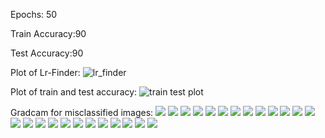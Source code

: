 Epochs: 50

Train Accuracy:90

Test Accuracy:90

Plot of Lr-Finder:
<img src="https://github.com/mshilpaa/EVA4/tree/master/Session%2010/images/lr_finder.png" alt='lr_finder'/>

Plot of train and test accuracy:
<img src="https://github.com/mshilpaa/EVA4/tree/master/Session%2010/images/train_test_plot.png" alt='train test plot'/>

Gradcam for misclassified images:
<img src="https://github.com/mshilpaa/EVA4/tree/master/Session%2010/images/gradcam_0.png"/>
<img src="https://github.com/mshilpaa/EVA4/tree/master/Session%2010/images/gradcam_1.png"/>
<img src="https://github.com/mshilpaa/EVA4/tree/master/Session%2010/images/gradcam_2.png"/>
<img src="https://github.com/mshilpaa/EVA4/tree/master/Session%2010/images/gradcam_3.png"/>
<img src="https://github.com/mshilpaa/EVA4/tree/master/Session%2010/images/gradcam_4.png"/>
<img src="https://github.com/mshilpaa/EVA4/tree/master/Session%2010/images/gradcam_5.png"/>
<img src="https://github.com/mshilpaa/EVA4/tree/master/Session%2010/images/gradcam_6.png"/>
<img src="https://github.com/mshilpaa/EVA4/tree/master/Session%2010/images/gradcam_7.png"/>
<img src="https://github.com/mshilpaa/EVA4/tree/master/Session%2010/images/gradcam_8.png"/>
<img src="https://github.com/mshilpaa/EVA4/tree/master/Session%2010/images/gradcam_9.png"/>
<img src="https://github.com/mshilpaa/EVA4/tree/master/Session%2010/images/gradcam_10.png"/>
<img src="https://github.com/mshilpaa/EVA4/tree/master/Session%2010/images/gradcam_11.png"/>
<img src="https://github.com/mshilpaa/EVA4/tree/master/Session%2010/images/gradcam_12.png"/>
<img src="https://github.com/mshilpaa/EVA4/tree/master/Session%2010/images/gradcam_13.png"/>
<img src="https://github.com/mshilpaa/EVA4/tree/master/Session%2010/images/gradcam_14.png"/>
<img src="https://github.com/mshilpaa/EVA4/tree/master/Session%2010/images/gradcam_15.png"/>
<img src="https://github.com/mshilpaa/EVA4/tree/master/Session%2010/images/gradcam_16.png"/>
<img src="https://github.com/mshilpaa/EVA4/tree/master/Session%2010/images/gradcam_17.png"/>
<img src="https://github.com/mshilpaa/EVA4/tree/master/Session%2010/images/gradcam_18.png"/>
<img src="https://github.com/mshilpaa/EVA4/tree/master/Session%2010/images/gradcam_19.png"/>
<img src="https://github.com/mshilpaa/EVA4/tree/master/Session%2010/images/gradcam_20.png"/>
<img src="https://github.com/mshilpaa/EVA4/tree/master/Session%2010/images/gradcam_21.png"/>
<img src="https://github.com/mshilpaa/EVA4/tree/master/Session%2010/images/gradcam_22.png"/>
<img src="https://github.com/mshilpaa/EVA4/tree/master/Session%2010/images/gradcam_23.png"/>
<img src="https://github.com/mshilpaa/EVA4/tree/master/Session%2010/images/gradcam_24.png"/>





